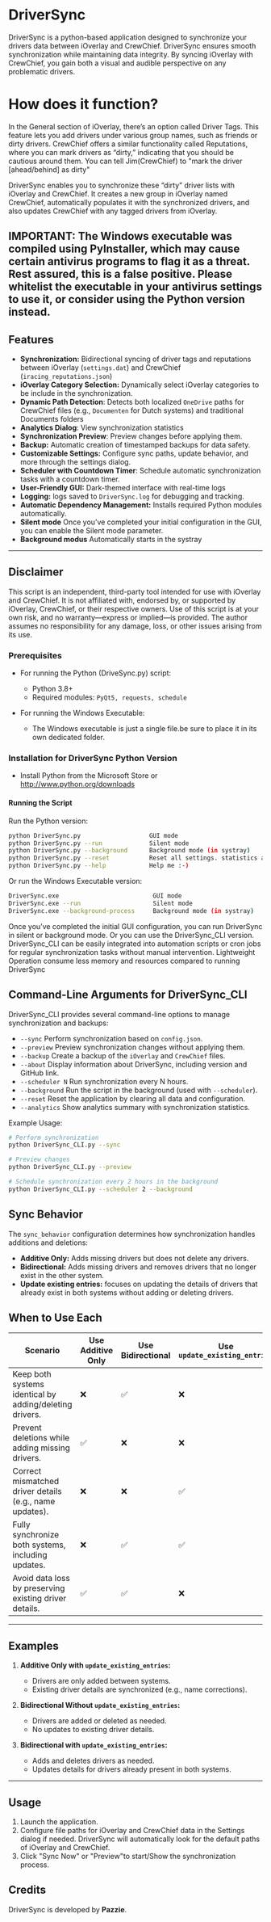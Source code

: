 # DriverSync

DriverSync is a python-based application designed to synchronize your drivers data between iOverlay and CrewChief. DriverSync ensures smooth synchronization while maintaining data integrity. 
By syncing iOverlay with CrewChief, you gain both a visual and audible perspective on any problematic drivers.

# How does it function?
In the General section of iOverlay, there’s an option called Driver Tags. This feature lets you add drivers under various group names, such as friends or dirty drivers. 
CrewChief offers a similar functionality called Reputations, where you can mark drivers as “dirty,” indicating that you should be cautious around them. You can tell Jim(CrewChief) to "mark the driver [ahead/behind] as dirty" 

DriverSync enables you to synchronize these “dirty” driver lists with iOverlay and CrewChief. It creates a new group in iOverlay named CrewChief, automatically populates it with the synchronized drivers, and also updates CrewChief with any tagged drivers from iOverlay.

IMPORTANT: The Windows executable was compiled using PyInstaller, which may cause certain antivirus programs to flag it as a threat. Rest assured, this is a false positive. Please whitelist the executable in your antivirus settings to use it, or consider using the Python version instead.
---

## Features

- **Synchronization:** Bidirectional syncing of driver tags and reputations between iOverlay (`settings.dat`) and CrewChief (`iracing_reputations.json`)
- **iOverlay Category Selection:** Dynamically select iOverlay categories to be include in the synchronization.
- **Dynamic Path Detection**: Detects both localized `OneDrive` paths for CrewChief files (e.g., `Documenten` for Dutch systems) and traditional Documents folders 
- **Analytics Dialog**: View synchronization statistics
- **Synchronization Preview**: Preview changes before applying them.
- **Backup:** Automatic creation of timestamped backups for data safety.
- **Customizable Settings:** Configure sync paths, update behavior, and more through the settings dialog.
- **Scheduler with Countdown Timer**: Schedule automatic synchronization tasks with a countdown timer.
- **User-Friendly GUI:** Dark-themed interface with real-time logs
- **Logging:** logs saved to `DriverSync.log` for debugging and tracking.
- **Automatic Dependency Management:** Installs required Python modules automatically.
- **Silent mode** Once you’ve completed your initial configuration in the GUI, you can enable the Silent mode parameter.
- **Background modus** Automatically starts in the systray
---

## Disclaimer
This script is an independent, third-party tool intended for use with iOverlay and CrewChief. It is not affiliated with, endorsed by, or supported by iOverlay, CrewChief, or their respective owners. Use of this script is at your own risk, and no warranty—express or implied—is provided. The author assumes no responsibility for any damage, loss, or other issues arising from its use.

### Prerequisites

- For running the Python (DriveSync.py) script:
  - Python 3.8+
  - Required modules: `PyQt5, requests, schedule`

- For running the Windows Executable: 
  - The Windows executable is just a single file.be sure to place it in its own dedicated folder.

### Installation for DriverSync Python Version

- Install Python from the Microsoft Store or http://www.python.org/downloads

#### Running the Script

Run the Python version:
   ```bash
   python DriverSync.py                   GUI mode
   python DriverSync.py --run             Silent mode
   python DriverSync.py --background      Background mode (in systray)
   python DriverSync.py --reset           Reset all settings. statistics and logs
   python DriverSync.py --help            Help me :-)
   ```

 Or run the Windows Executable version:
   ```bash
  DriverSync.exe                          GUI mode
  DriverSync.exe --run                    Silent mode
  DriverSync.exe --background-process     Background mode (in systray)
   ```

Once you’ve completed the initial GUI configuration, you can run DriverSync in silent or background mode. Or you can use the DriverSync_CLI version.
DriverSync_CLI can be easily integrated into automation scripts or cron jobs for regular synchronization tasks without manual intervention.
Lightweight Operation consume less memory and resources compared to running DriverSync

## Command-Line Arguments for DriverSync_CLI

DriverSync_CLI provides several command-line options to manage synchronization and backups:
- `--sync`          Perform synchronization based on `config.json`.
- `--preview`       Preview synchronization changes without applying them.
- `--backup`        Create a backup of the `iOverlay` and `CrewChief` files.
- `--about`         Display information about DriverSync, including version and GitHub link.
- `--scheduler N`   Run synchronization every N hours.
- `--background`    Run the script in the background (used with `--scheduler`).
- `--reset`         Reset the application by clearing all data and configuration.
- `--analytics`     Show analytics summary with synchronization statistics.

Example Usage:
```bash
# Perform synchronization
python DriverSync_CLI.py --sync

# Preview changes
python DriverSync_CLI.py --preview

# Schedule synchronization every 2 hours in the background
python DriverSync_CLI.py --scheduler 2 --background
  ```

## Sync Behavior
The `sync_behavior` configuration determines how synchronization handles additions and deletions:
- **Additive Only:** Adds missing drivers but does not delete any drivers.
- **Bidirectional:** Adds missing drivers and removes drivers that no longer exist in the other system.
- **Update existing entries:** focuses on updating the details of drivers that already exist in both systems without adding or deleting drivers.

## When to Use Each

| **Scenario**                                          | **Use Additive Only** | **Use Bidirectional** | **Use `update_existing_entries`** |
|-------------------------------------------------------|------------------------|------------------------|-----------------------------------|
| Keep both systems identical by adding/deleting drivers. | ❌                     | ✅                     | ❌                                |
| Prevent deletions while adding missing drivers.        | ✅                     | ❌                     | ❌                                |
| Correct mismatched driver details (e.g., name updates).| ❌                     | ❌                     | ✅                                |
| Fully synchronize both systems, including updates.     | ❌                     | ✅                     | ✅                                |
| Avoid data loss by preserving existing driver details. | ✅                     | ✅                     | ❌                                |

---

## Examples
1. **Additive Only with `update_existing_entries`:**
   - Drivers are only added between systems.
   - Existing driver details are synchronized (e.g., name corrections).

2. **Bidirectional Without `update_existing_entries`:**
   - Drivers are added or deleted as needed.
   - No updates to existing driver details.

3. **Bidirectional with `update_existing_entries`:**
   - Adds and deletes drivers as needed.
   - Updates details for drivers already present in both systems.

---

## Usage

1. Launch the application.
2. Configure file paths for iOverlay and CrewChief data in the Settings dialog if needed. DriverSync will automatically look for the default paths of iOverlay and CrewChief.
3. Click "Sync Now" or "Preview"to start/Show the synchronization process.

## Credits

DriverSync is developed by **Pazzie**.
